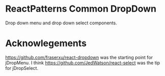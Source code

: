 # ReactPatterns Common DropDown

Drop down menu and drop down select components.




# Acknowlegements

https://github.com/fraserxu/react-dropdown was the starting point for jDropMenu.
I think https://github.com/JedWatson/react-select was the tip for jDropSelect.
